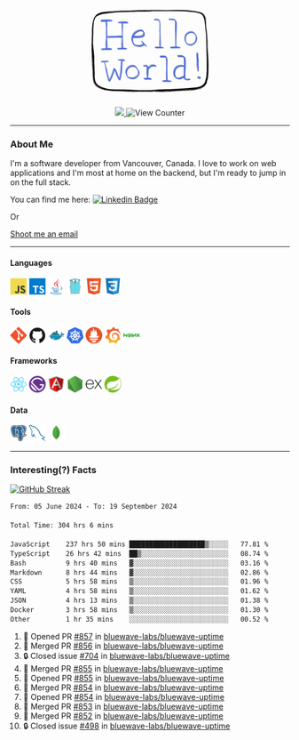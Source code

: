 <div align="center">
    <img src="./img/hello_world.webp" height="200px" width="">
    <div>
        <a href="https://www.linkedin.com/in/ajhollid">
            <img src="https://img.shields.io/badge/LinkedIn-blue"/>
        </a>
        <img src="https://komarev.com/ghpvc/?username=ajhollid&color=yellow" alt="View Counter">
    </div>
</div>

---

### About Me

I'm a software developer from Vancouver, Canada. I love to work on web applications and I'm most at home on the backend, but I'm ready to jump in on the full stack.

You can find me here: [![Linkedin Badge](https://img.shields.io/badge/-ajhollid-blue?style=flat&logo=Linkedin&logoColor=white)](https://www.linkedin.com/in/ajhollid)

Or

[Shoot me an email](mailto:ajhollid@gmail.com)

---

#### Languages

<div>
    <img src="./img/devicons/javascript-original.svg" width=30 height=30 alt="JavaScript">
    <img src="/img/devicons/typescript-original.svg" width=30 height=30 alt="TypeScript">
    <img src="./img/devicons/java-original.svg" width=30 height=30 alt="Java">
    <img src="./img/devicons/go-original.svg" width=30 height=30 alt="Golang">
    <img src="./img/devicons/html5-original.svg" width=30 height=30 alt="HTML 5">
    <img src="./img/devicons/css3-original.svg" width=30 height=30 alt="CSS 3">
</div>

#### Tools

<div>
    <img src="./img/devicons/git-original.svg" width=30 height=30 alt="Git">
    <img src="./img/devicons/github-original.svg" width=30 height=30 alt="Github">
    <img src="./img/devicons/docker-original.svg" width=30 
    height=30 alt="Docker">
    <img src="./img/devicons/kubernetes-original.svg" width=30 height=30 alt="K8">
    <img src="./img/devicons/prometheus-original.svg" width=30 height=30 alt="Prometheus">
    <img src="./img/devicons/grafana-original.svg" width=30 height=30 alt="Grafana">
    <img src="./img/devicons/nginx-original.svg" width=30 height=30 alt="Nginx">
</div>

#### Frameworks

<div>
    <img src="./img/devicons/react-original.svg" width=30 height=30 alt="React">
    <img src="./img/devicons/gatsby-original.svg" width=30 height=30 alt="Gatsby">
    <img src="./img/devicons/angularjs-original.svg" width=30 height=30 alt="AngularJS">
    <img src="./img/devicons/nodejs-original.svg" width=30 height=30 alt="NodeJS">
    <img src="./img/devicons/express-original.svg" width=30 height=30 alt="Express">
    <img src="./img/devicons/spring-original.svg" width=30 height=30 alt="Spring">
</div>

#### Data

<div>
    <img src="./img/devicons/postgresql-original.svg" width=30 height=30 alt="Postgresql">
    <img src="./img/devicons/mysql-original.svg" width=30 height=30 alt="Mysql">
    <img src="./img/devicons/mongodb-original.svg" width=30 height=30 alt="MongoDB">
</div>

---

### Interesting(?) Facts

[![GitHub Streak](http://github-readme-streak-stats.herokuapp.com?user=ajhollid)](https://git.io/streak-stats)

 <!--START_SECTION:waka-->

```txt
From: 05 June 2024 - To: 19 September 2024

Total Time: 304 hrs 6 mins

JavaScript    237 hrs 50 mins ███████████████████▒░░░░░   77.81 %
TypeScript    26 hrs 42 mins  ██▒░░░░░░░░░░░░░░░░░░░░░░   08.74 %
Bash          9 hrs 40 mins   ▓░░░░░░░░░░░░░░░░░░░░░░░░   03.16 %
Markdown      8 hrs 44 mins   ▓░░░░░░░░░░░░░░░░░░░░░░░░   02.86 %
CSS           5 hrs 58 mins   ▒░░░░░░░░░░░░░░░░░░░░░░░░   01.96 %
YAML          4 hrs 58 mins   ▒░░░░░░░░░░░░░░░░░░░░░░░░   01.62 %
JSON          4 hrs 13 mins   ▒░░░░░░░░░░░░░░░░░░░░░░░░   01.38 %
Docker        3 hrs 58 mins   ▒░░░░░░░░░░░░░░░░░░░░░░░░   01.30 %
Other         1 hr 35 mins    ░░░░░░░░░░░░░░░░░░░░░░░░░   00.52 %
```

<!--END_SECTION:waka-->


<!--START_SECTION:activity-->
1. 💪 Opened PR [#857](https://github.com/bluewave-labs/bluewave-uptime/pull/857) in [bluewave-labs/bluewave-uptime](https://github.com/bluewave-labs/bluewave-uptime)
2. 🎉 Merged PR [#856](https://github.com/bluewave-labs/bluewave-uptime/pull/856) in [bluewave-labs/bluewave-uptime](https://github.com/bluewave-labs/bluewave-uptime)
3. 🔒 Closed issue [#704](https://github.com/bluewave-labs/bluewave-uptime/issues/704) in [bluewave-labs/bluewave-uptime](https://github.com/bluewave-labs/bluewave-uptime)
4. 🎉 Merged PR [#855](https://github.com/bluewave-labs/bluewave-uptime/pull/855) in [bluewave-labs/bluewave-uptime](https://github.com/bluewave-labs/bluewave-uptime)
5. 💪 Opened PR [#855](https://github.com/bluewave-labs/bluewave-uptime/pull/855) in [bluewave-labs/bluewave-uptime](https://github.com/bluewave-labs/bluewave-uptime)
6. 🎉 Merged PR [#854](https://github.com/bluewave-labs/bluewave-uptime/pull/854) in [bluewave-labs/bluewave-uptime](https://github.com/bluewave-labs/bluewave-uptime)
7. 💪 Opened PR [#854](https://github.com/bluewave-labs/bluewave-uptime/pull/854) in [bluewave-labs/bluewave-uptime](https://github.com/bluewave-labs/bluewave-uptime)
8. 🎉 Merged PR [#853](https://github.com/bluewave-labs/bluewave-uptime/pull/853) in [bluewave-labs/bluewave-uptime](https://github.com/bluewave-labs/bluewave-uptime)
9. 🎉 Merged PR [#852](https://github.com/bluewave-labs/bluewave-uptime/pull/852) in [bluewave-labs/bluewave-uptime](https://github.com/bluewave-labs/bluewave-uptime)
10. 🔒 Closed issue [#498](https://github.com/bluewave-labs/bluewave-uptime/issues/498) in [bluewave-labs/bluewave-uptime](https://github.com/bluewave-labs/bluewave-uptime)
<!--END_SECTION:activity-->
